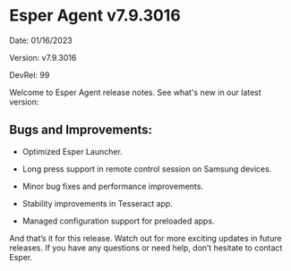 # Esper Agent  v7.9.3016

Date: 01/16/2023

Version: v7.9.3016

DevRel: 99

Welcome to Esper Agent release notes. See what's new in our latest version: 

## Bugs and Improvements: 

- Optimized Esper Launcher.

- Long press support in remote control session on Samsung devices.

- Minor bug fixes and performance improvements.

- Stability improvements in Tesseract app.

- Managed configuration support for preloaded apps.

And that’s it for this release. Watch out for more exciting updates in future releases. If you have any questions or need help, don’t hesitate to contact Esper.